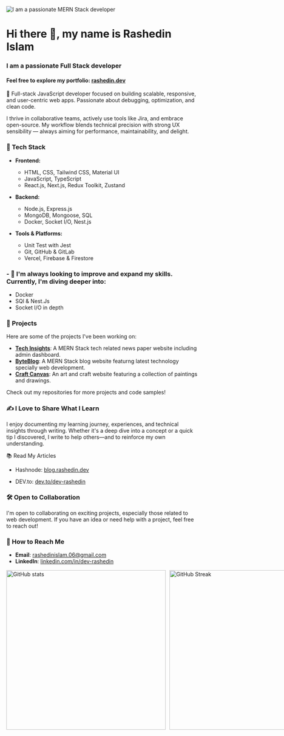 ![I am a passionate MERN Stack developer](https://imgur.com/a/8ykAz03.png)



<h1 align="left">
  Hi there 👋, my name is Rashedin Islam
<!--   <img src="https://komarev.com/ghpvc/?username=Rashedin-063&label=Profile%20views&color=0e75b6&style=flat" alt="Rashedin Islam" style="vertical-align: middle; margin-left: 100px;" /> -->
</h1>


### I am a passionate Full Stack developer
#### Feel free to explore my portfolio: [rashedin.dev](https://www.rashedin.dev)

🚀 Full-stack JavaScript developer focused on building scalable, responsive, and user-centric web apps. Passionate about debugging, optimization, and clean code.

I thrive in collaborative teams, actively use tools like Jira, and embrace open-source. My workflow blends technical precision with strong UX sensibility — always aiming for performance, maintainability, and delight.


### 🔧 Tech Stack

- **Frontend:**
  - HTML, CSS, Tailwind CSS, Material UI
  - JavaScript, TypeScript
  - React.js, Next.js, Redux Toolkit, Zustand
    
- **Backend:**
  - Node.js, Express.js
  - MongoDB, Mongoose, SQL
  - Docker, Socket I/O, Nest.js

    
- **Tools & Platforms:**
  - Unit Test with Jest
  - Git, GitHub & GitLab
  - Vercel, Firebase & Firestore


### - 🔭  I'm always looking to improve and expand my skills. Currently, I'm diving deeper into:
- Docker
- SQl & Nest.Js
- Socket I/O in depth

### 🚀 Projects

Here are some of the projects I've been working on:


- **[Tech Insights](https://tech-insights-d2159.web.app)**: A MERN Stack tech related news paper  website including admin dashboard.
- **[ByteBlog](https://byteblog-da679.web.app)**: A MERN Stack blog website featurng latest technology specially web development.
- **[Craft Canvas](https://a10-assignment-project.web.app)**: An art and craft website featuring a collection of paintings and drawings.

Check out my repositories for more projects and code samples!

### ✍️ I Love to Share What I Learn

I enjoy documenting my learning journey, experiences, and technical insights through writing. Whether it's a deep dive into a concept or a quick tip I discovered, 
I write to help others—and to reinforce my own understanding.

📚 Read My Articles

- Hashnode: [blog.rashedin.dev](https://blog.rashedin.dev/)

- DEV.to: [dev.to/dev-rashedin](https://dev.to/dev-rashedin)

### 🛠️ Open to Collaboration

I'm open to collaborating on exciting projects, especially those related to web development. If you have an idea or need help with a project, feel free to reach out!

### 🤝 How to Reach Me

- **Email**: [rashedinislam.06@gmail.com](mailto:rashedinislam.06@gmail.com)
- **LinkedIn**: [linkedin.com/in/dev-rashedin](https://www.linkedin.com/in/dev-rashedin)  


 


<div style="display: flex; justify-content: space-between; margin-bottom: 20px; margin-top: 15px;">
    <img src="https://github-readme-stats.vercel.app/api?username=dev-rashedin&show_icons=true&theme=merko&count_private=true" alt="GitHub stats" style="width: 420px;">
    <a href="https://git.io/streak-stats" style="margin-left: 10px;">
        <img src="https://streak-stats.demolab.com?user=dev-rashedin&theme=merko&card_height=207" alt="GitHub Streak" style="width: 420px;">
    </a>
</div>

